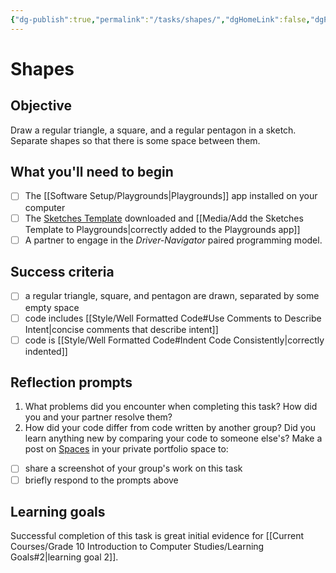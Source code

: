 ```yaml
---
{"dg-publish":true,"permalink":"/tasks/shapes/","dgHomeLink":false,"dgPassFrontmatter":false}
---
```


# Shapes
## Objective
Draw a regular triangle, a square, and a regular pentagon in a sketch. Separate shapes so that there is some space between them.
## What you'll need to begin
- [ ] The [[Software Setup/Playgrounds|Playgrounds]] app installed on your computer
- [ ]  The [Sketches Template](https://www.icloud.com/iclouddrive/05byqMOJr5k8w6zM3ehUHTv1Q#Sketches_Template) downloaded and [[Media/Add the Sketches Template to Playgrounds|correctly added to the Playgrounds app]]
- [ ]  A partner to engage in the *Driver-Navigator* paired programming model.

## Success criteria
- [ ] a regular triangle, square, and pentagon are drawn, separated by some empty space
- [ ] code includes [[Style/Well Formatted Code#Use Comments to Describe Intent|concise comments that describe intent]]
- [ ] code is [[Style/Well Formatted Code#Indent Code Consistently|correctly indented]]

## Reflection prompts
1. What problems did you encounter when completing this task? How did you and your partner resolve them?
2. How did your code differ from code written by another group? Did you learn anything new by comparing your code to someone else's?
Make a post on [Spaces](https://ca.spacesedu.ca) in your private portfolio space to:
- [ ] share a screenshot of your group's work on this task
- [ ] briefly respond to the prompts above

## Learning goals
Successful completion of this task is great initial evidence for [[Current Courses/Grade 10 Introduction to Computer Studies/Learning Goals#2|learning goal 2]].
